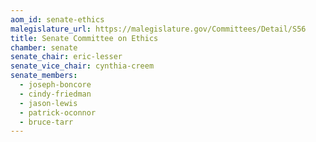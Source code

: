 ```yaml
---
aom_id: senate-ethics
malegislature_url: https://malegislature.gov/Committees/Detail/S56
title: Senate Committee on Ethics
chamber: senate
senate_chair: eric-lesser
senate_vice_chair: cynthia-creem
senate_members:
  - joseph-boncore
  - cindy-friedman
  - jason-lewis
  - patrick-oconnor
  - bruce-tarr
---
```

